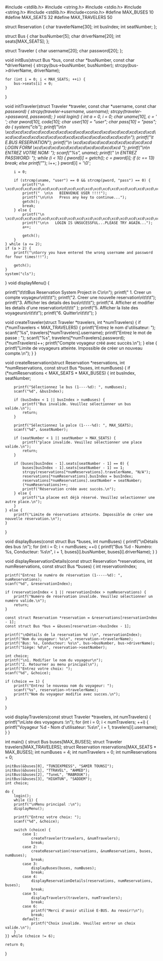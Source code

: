 

#include <stdlib.h>
#include <string.h>
#include <stdio.h>
#include <string.h>
#include <stdlib.h>
#include<conio.h>
#define MAX_BUSES 10
#define MAX_SEATS 32
#define MAX_TRAVELERS 50

struct Reservation {
    char travelerName[30];
    int busIndex;
    int seatNumber;
};

struct Bus {
    char busNumber[5];
    char driverName[20];
    int seats[MAX_SEATS];
};

struct Traveler {
    char username[20];
    char password[20];
};

void initBus(struct Bus *bus, const char *busNumber, const char *driverName) {
    strcpy(bus->busNumber, busNumber);
    strcpy(bus->driverName, driverName);

    for (int i = 0; i < MAX_SEATS; ++i) {
        bus->seats[i] = 0; 
    }
}

void initTraveler(struct Traveler *traveler, const char *username, const char *password) {
    strcpy(traveler->username, username);
    strcpy(traveler->password, password);
}
void login() {
    int a = 0, i = 0;
    char uname[10], c = ' ';
    char pword[10], code[10];
    char user[10] = "user";
    char pass[10] = "pass";
    do {
        system("cls");
        printf("\n\n   \xcd\xcd\xcd\xcd\xcd\xcd\xcd\xcd\xcd\xcd\xcd\xcd\xcd\xcd\xcd\xcd\xcd\xcd\xcd\xcd\xcd\xcd\xcd\xcd\xcd\xcd\xcd\xcd\xcd\xcd\xcd\n");
        printf("\t    E.BUS RESERVATION");
        printf("\n   \xcd\xcd\xcd\xcd\xcd\xcd\xcd\xcd\xcd  LOGIN FORM  \xcd\xcd\xcd\xcd\xcd\xcd\xcd\xcd\xcd\xcd  ");
        printf("\n\n   ENTREZ VOTRE NOM: ");
        scanf("%s", uname);
        printf(" \n   ENTREZ PASSWORD: ");
        while (i < 10) {
            pword[i] = getch();
            c = pword[i];
            if (c == 13)
                break;
            else
                printf("*");
            i++;
        }
        pword[i] = '\0';

        i = 0;

        if (strcmp(uname, "user") == 0 && strcmp(pword, "pass") == 0) {
            printf("\n   \xcd\xcd\xcd\xcd\xcd\xcd\xcd\xcd\xcd\xcd\xcd\xcd\xcd\xcd\xcd\xcd\xcd\xcd\xcd\xcd\xcd\xcd\xcd\xcd\xcd\xcd\xcd\xcd\xcd\xcd\xcd\xcd\xcd");
            printf("  \n\n   BIENVENUE USER !!!!");
            printf("\n\n\n   Press any key to continue...");
            getch();
            break;
        } else {
            printf("\n   \xcd\xcd\xcd\xcd\xcd\xcd\xcd\xcd\xcd\xcd\xcd\xcd\xcd\xcd\xcd\xcd\xcd\xcd\xcd\xcd\xcd\xcd\xcd\xcd\xcd\xcd\xcd\xcd\xcd\xcd\xcd\xcd\xcd");
            printf("\n\n   LOGIN IS UNSUCESSFUL...PLEASE TRY AGAIN...");
            a++;

            getch();
        }
    } while (a <= 2);
    if (a > 2) {
        printf("\nSorry you have entered the wrong username and password for four times!!!");

        getch();
    }
    system("cls");
}
void displayMenu() {
   
   
   printf("\t\t\tBus Reservation System Project in C\n\n");
    printf("                        1. Creer un compte voyageur\n\t\t\t");
    printf("2. Creer une nouvelle reservation\n\t\t\t");
    printf("3. Afficher les details des bus\n\t\t\t");
    printf("4. Afficher et modifier les details d'une reservation\n\t\t\t" );
    printf("5. Afficher la liste des voyageurs\n\t\t\t");
    printf("6. Quitter\n\t\t\t");
}

void createTraveler(struct Traveler *travelers, int *numTravelers) {
    if (*numTravelers < MAX_TRAVELERS) {
        printf("Entrez le nom d'utilisateur: ");
        scanf("%s", travelers[*numTravelers].username);
        printf("Entrez le mot de passe : ");
        scanf("%s", travelers[*numTravelers].password);
        (*numTravelers)++;
        printf("Compte voyageur créé avec succès.\n");
    } else {
        printf("Limite de voyageurs atteinte. Impossible de créer un nouveau compte.\n");
    }
}

void createReservation(struct Reservation *reservations, int *numReservations, const struct Bus *buses, int numBuses) {
    if (*numReservations < MAX_SEATS * MAX_BUSES) {
        int busIndex, seatNumber;

        printf("Sélectionnez le bus (1----%d): ", numBuses);
        scanf("%d", &busIndex);

        if (busIndex < 1 || busIndex > numBuses) {
            printf("Bus invalide. Veuillez sélectionner un bus valide.\n");
            return;
        }

        printf("Sélectionnez la palce (1----%d): ", MAX_SEATS);
        scanf("%d", &seatNumber);

        if (seatNumber < 1 || seatNumber > MAX_SEATS) {
            printf("place invalide. Veuillez sélectionner une place valide.\n");
            return;
        }

        if (buses[busIndex - 1].seats[seatNumber - 1] == 0) {
            buses[busIndex - 1].seats[seatNumber - 1] == 1; 
            strcpy(reservations[*numReservations].travelerName, "N/A"); 
            reservations[*numReservations].busIndex = busIndex;
            reservations[*numReservations].seatNumber = seatNumber;
            (*numReservations)++;
            printf("Réservation créée avec succès.\n");
        } else {
            printf("La placee est déjà réservé. Veuillez selectionner une autre place.\n");
        }
    } else {
        printf("Limite de réservations atteinte. Impossible de créer une nouvelle réservation.\n");
    }
}

void displayBuses(const struct Bus *buses, int numBuses) {
    printf("\nDétails des bus :\n");
    for (int i = 0; i < numBuses; ++i) {
        printf("Bus %d - Numéro: %s, Conducteur: %s\n", i + 1, buses[i].busNumber, buses[i].driverName);
    }
}

void displayReservationDetails(const struct Reservation *reservations, int numReservations, const struct Bus *buses) {
    int reservationIndex;

    printf("Entrez le numéro de réservation (1-----%d): ", numReservations);
    scanf("%d", &reservationIndex);

    if (reservationIndex < 1 || reservationIndex > numReservations) {
        printf("Numéro de réservation invalide. Veuillez sélectionner un numéro valide.\n");
        return;
    }

    const struct Reservation *reservation = &reservations[reservationIndex - 1];
    const struct Bus *bus = &buses[reservation->busIndex - 1];

    printf("\nDétails de la reservation %d :\n", reservationIndex);
    printf("Nom du voyageur: %s\n", reservation->travelerName);
    printf("Bus: %s, Conducteur: %s\n", bus->busNumber, bus->driverName);
    printf("Siège: %d\n", reservation->seatNumber);

    int choice;
    printf("\n1. Modifier le nom du voyageur\n");
    printf("2. Retourner au menu principal\n");
    printf("Entrez votre choix: ");
    scanf("%d", &choice);

    if (choice == 1) {
        printf("Entrez le nouveau nom du voyageur: ");
        scanf("%s", reservation->travelerName);
        printf("Nom du voyageur modifie avec succes.\n");
    }
}

void displayTravelers(const struct Traveler *travelers, int numTravelers) {
    printf("\nListe des voyageurs :\n");
    for (int i = 0; i < numTravelers; ++i) {
        printf("Voyageur %d - Nom d'utilisateur: %s\n", i + 1, travelers[i].username);
    }
}

int main() {
    struct Bus buses[MAX_BUSES];
    struct Traveler travelers[MAX_TRAVELERS];
    struct Reservation reservations[MAX_SEATS * MAX_BUSES];
    int numBuses = 4; 
    int numTravelers = 0;
    int numReservations = 0;

   
    initBus(&buses[0], "TUNIEXPRESS", "SAMIR TOUNSI");
    initBus(&buses[1], "TTRAVEL", "AHMED");
    initBus(&buses[2], "TuneL", "MABROUK");
    initBus(&buses[3], "HIGHTUN", "SADDEM");
	int choice;

    do { 
	    login();
	    while (1) {
        printf("\nMenu principal :\n");
        displayMenu();

        printf("Entrez votre choix: ");
        scanf("%d", &choice);

        switch (choice) {
            case 1:
                createTraveler(travelers, &numTravelers);
                break;
            case 2:
                createReservation(reservations, &numReservations, buses, numBuses);
                break;
            case 3:
                displayBuses(buses, numBuses);
                break;
            case 4:
                displayReservationDetails(reservations, numReservations, buses);
                break;
            case 5:
                displayTravelers(travelers, numTravelers);
                break;
            case 6:
                printf("Merci d'avoir utilisé E-BUS. Au revoir!\n");
                break;
            default:
                printf("Choix invalide. Veuillez entrer un choix valide.\n");
        }
    }} while (choice != 6);

    return 0;
}


